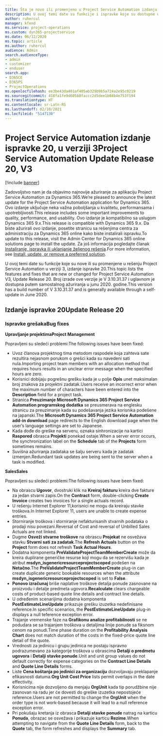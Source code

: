 ```yaml
---
title: Šta je novo ili promenjeno u Project Service Automation izdanju ispravke 20 u verziji 3
description: U ovoj temi date su funkcije i ispravke koje su dostupne u Project Service Automation izdanju ispravke 20 u verziji 3
author: ruhercul
manager: kfend
ms.service: project-operations
ms.custom: dyn365-projectservice
ms.date: 06/12/2020
ms.topic: article
ms.author: ruhercul
audience: Admin
search.audienceType:
- admin
- customizer
- enduser
search.app:
- D365CE
- D365PS
- ProjectOperations
ms.openlocfilehash: ee3be43da401af405ab329b9b5a724a2e95c0219
ms.sourcegitcommit: 418fa1fe9d605b8faccc2d5dee1b04b4e753f194
ms.translationtype: HT
ms.contentlocale: sr-Latn-RS
ms.lasthandoff: 02/10/2021
ms.locfileid: "5147130"
---
```

# <a name="project-service-automation-update-release-20-v3"></a><span data-ttu-id="ae7e1-103">Project Service Automation izdanje ispravke 20, u verziji 3</span><span class="sxs-lookup"><span data-stu-id="ae7e1-103">Project Service Automation Update Release 20, V3</span></span>

[!include [banner](../includes/psa-now-project-operations.md)]

<span data-ttu-id="ae7e1-104">Zadovoljstvo nam je da objavimo najnovije ažuriranje za aplikaciju Project Service Automation za Dynamics 365.</span><span class="sxs-lookup"><span data-stu-id="ae7e1-104">We’re pleased to announce the latest update for the Project Service Automation application for Dynamics 365.</span></span> <span data-ttu-id="ae7e1-105">Ovo izdanje uključuje neka važna poboljšanja u kvalitetu, performansama i upotrebljivosti.</span><span class="sxs-lookup"><span data-stu-id="ae7e1-105">This release includes some important improvements to quality, performance, and usability.</span></span> <span data-ttu-id="ae7e1-106">Ovo izdanje je kompatibilno sa uslugom Dynamics 365 9.x.</span><span class="sxs-lookup"><span data-stu-id="ae7e1-106">This release is compatible with Dynamics 365 9.x.</span></span> <span data-ttu-id="ae7e1-107">Da biste ažurirali ovo izdanje, posetite stranicu sa rešenjima centra za administraciju za Dynamics 365 online kako biste instalirali ispravku.</span><span class="sxs-lookup"><span data-stu-id="ae7e1-107">To update to this release, visit the Admin Center for Dynamics 365 online solutions page to install the update.</span></span> <span data-ttu-id="ae7e1-108">Za još informacija pogledajte članak [Instaliranje, ispravka ili uklanjanje željenog rešenja](https://docs.microsoft.com/power-platform/admin/install-remove-preferred-solution).</span><span class="sxs-lookup"><span data-stu-id="ae7e1-108">For more information, see [Install, update, or remove a preferred solution](https://docs.microsoft.com/power-platform/admin/install-remove-preferred-solution).</span></span>

<span data-ttu-id="ae7e1-109">U ovoj temi date su funkcije koje su nove ili su promenjene u rešenju Project Service Automation u verziji 3, izdanje ispravke 20.</span><span class="sxs-lookup"><span data-stu-id="ae7e1-109">This topic lists the features and fixes that are new or changed for Project Service Automation V3, Update Release 20.</span></span> <span data-ttu-id="ae7e1-110">Broj izrade ove verzije je V 3.10.31.37 i uglavnom je dostupna putem samostalnog ažuriranja u junu 2020. godine.</span><span class="sxs-lookup"><span data-stu-id="ae7e1-110">This version has a build number of V 3.10.31.37 and is generally available through a self-update in June 2020.</span></span>

## <a name="update-release-20"></a><span data-ttu-id="ae7e1-111">Izdanje ispravke 20</span><span class="sxs-lookup"><span data-stu-id="ae7e1-111">Update Release 20</span></span>

### <a name="bug-fixes"></a><span data-ttu-id="ae7e1-112">Ispravke grešaka</span><span class="sxs-lookup"><span data-stu-id="ae7e1-112">Bug fixes</span></span>

<span data-ttu-id="ae7e1-113">**Upravljanje projektima**</span><span class="sxs-lookup"><span data-stu-id="ae7e1-113">**Project Management**</span></span>

<span data-ttu-id="ae7e1-114">Popravljeni su sledeći problemi:</span><span class="sxs-lookup"><span data-stu-id="ae7e1-114">The following issues have been fixed:</span></span>

- <span data-ttu-id="ae7e1-115">Uvoz članova projektnog tima metodom raspodele koja zahteva sate rezultira nejasnom porukom o grešci kada su navedeni sati nula.</span><span class="sxs-lookup"><span data-stu-id="ae7e1-115">Importing project team members with an allocation method that requires hours results in an unclear error message when the specified hours are zero.</span></span>
- <span data-ttu-id="ae7e1-116">Korisnici dobijaju pogrešnu grešku kada je u polje **Opis** unet maksimalan broj znakova za projektni zadatak.</span><span class="sxs-lookup"><span data-stu-id="ae7e1-116">Users receive an incorrect error when the maximum number of characters have been entered into the **Description** field for a project task.</span></span>
- <span data-ttu-id="ae7e1-117">Stranica **Preuzimanje Microsoft Dynamics 365 Project Service Automation programskog dodatka** se preusmerava na englesku stranicu za preuzimanje kada su podešavanja jezika korisnika podešene na japanski.</span><span class="sxs-lookup"><span data-stu-id="ae7e1-117">The **Microsoft Dynamics 365 Project Service Automation add-in download** page redirects to the English download page when the user’s language settings are set to Japanese.</span></span>
- <span data-ttu-id="ae7e1-118">Kada dođe do greške na serveru, oznaka sinhronizacije na kartici **Raspored** obrasca **Projekti** ponekad ostaje.</span><span class="sxs-lookup"><span data-stu-id="ae7e1-118">When a server error occurs, the synchronization label on the **Schedule** tab of the **Projects** form sometimes remains.</span></span>
- <span data-ttu-id="ae7e1-119">Suvišna ažuriranja zadataka se šalju serveru kada je zadatak izmenjen.</span><span class="sxs-lookup"><span data-stu-id="ae7e1-119">Redundant task updates are being sent to the server when a task is modified.</span></span>

<span data-ttu-id="ae7e1-120">**Sales**</span><span class="sxs-lookup"><span data-stu-id="ae7e1-120">**Sales**</span></span>

<span data-ttu-id="ae7e1-121">Popravljeni su sledeći problemi:</span><span class="sxs-lookup"><span data-stu-id="ae7e1-121">The following issues have been fixed:</span></span>

- <span data-ttu-id="ae7e1-122">Na obrascu **Ugovor**, dvostruki klik na **Kreiraj fakturu** kreira dve fakture za jedan stvarni zapis.</span><span class="sxs-lookup"><span data-stu-id="ae7e1-122">On the **Contract** form, double-clicking **Create Invoice** creates two invoices for a single actuals record.</span></span>
- <span data-ttu-id="ae7e1-123">U rešenju Internet Explorer 11,korisnici ne mogu da kreiraju stavke troškova.</span><span class="sxs-lookup"><span data-stu-id="ae7e1-123">In Internet Explorer 11, users are unable to create expense entries.</span></span>
- <span data-ttu-id="ae7e1-124">Storniranje troškova i storniranje nefakturisanih stvarnih podataka o prodaji nisu povezani.</span><span class="sxs-lookup"><span data-stu-id="ae7e1-124">Reversal of Cost and reversal of Unbilled Sales Actuals are not linked.</span></span>
- <span data-ttu-id="ae7e1-125">Dugme **Osveži stvarne troškove** na obrascu **Projekat** ne osvežava stavku **Stvarni sati za zadatak**.</span><span class="sxs-lookup"><span data-stu-id="ae7e1-125">The **Refresh Actuals** button on the **Project** form does not refresh **Task Actual Hours**.</span></span>
- <span data-ttu-id="ae7e1-126">Dodatna komponenta **PreValidateProjectTeamMemberCreate** može da kreira duplirane generičke resurse koji mogu da se rezervišu kada je atribut **msdyn_isgenericresourceprojectscoped** podešen na **Netačno**.</span><span class="sxs-lookup"><span data-stu-id="ae7e1-126">The **PreValidateProjectTeamMemberCreate** plug-in can create duplicate generic bookable resources when the attribute **msdyn_isgenericresourceprojectscoped** is set to **False**.</span></span>
- <span data-ttu-id="ae7e1-127">**Ponovo izračunaj** briše naplative troškove detalja ponude zasnovane na proizvodu i detalje predmeta ugovora.</span><span class="sxs-lookup"><span data-stu-id="ae7e1-127">**Recalculate** clears chargeable costs of product-based quote line details and contract line details.</span></span>
- <span data-ttu-id="ae7e1-128">U određenim scenarijima dodatna komponenta **PostEstimateLineUpdate** prikazuje grešku izuzetka nedefinisane reference.</span><span class="sxs-lookup"><span data-stu-id="ae7e1-128">In specific scenarios, the **PostEstimateLineUpdate** plug-in displays a null teference exception error.</span></span>
- <span data-ttu-id="ae7e1-129">Trajanje vremenske faze na **Grafikonu analize profitabilnosti** se ne podudara se sa trajanjem troškova u detaljima linije ponude sa fiksnom cenom na ponudi.</span><span class="sxs-lookup"><span data-stu-id="ae7e1-129">Time phase duration on the **Profitability Analysis Chart** does not match duration of the costs in the fixed-price quote line detail of the quote.</span></span>
- <span data-ttu-id="ae7e1-130">Vrednosti za jedinicu i grupu jedinica ne postaju ispravno podrazumevano za kategorije troškova u obrascima **Detalji o predmetu ugovora** i **Detalji stavke ponude**.</span><span class="sxs-lookup"><span data-stu-id="ae7e1-130">Unit and unit group values do not default correctly for expense categories on the **Contract Line Details** and **Quote Line Details** forms.</span></span>
- <span data-ttu-id="ae7e1-131">Liste **Cena koštanja po jedinici za organizaciju** dozvoljavaju preklapanje efikasnosti datuma.</span><span class="sxs-lookup"><span data-stu-id="ae7e1-131">**Org Unit Cost Price** lists permit overlaps in the date effectivity.</span></span>
- <span data-ttu-id="ae7e1-132">Korisnicima nije dozvoljeno da menjaju **OrgUnit** kada tip porudžbine nije zasnovan na radu jer će dovesti do greške izuzetka nepostojeće reference.</span><span class="sxs-lookup"><span data-stu-id="ae7e1-132">Users are not permitted to change the **OrgUnit** when the order type is not work-based because it will lead to a null reference exception error.</span></span>
- <span data-ttu-id="ae7e1-133">Pri pokušaju kretanja iz obrasca **Detalji stavke ponude** natrag na karticu **Ponuda**, obrazac se osvežava i prikazuje karticu **Rezime**.</span><span class="sxs-lookup"><span data-stu-id="ae7e1-133">When attempting to navigate from the **Quote Line Details** form, back to the **Quote** tab, the form refreshes and displays the **Summary** tab.</span></span>
